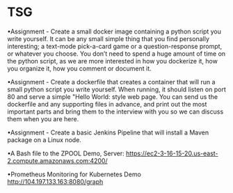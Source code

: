 # TSG

•Assignment - Create a small docker image containing a python script you write yourself. It can be any small simple thing that you find personally interesting; a text-mode pick-a-card game or a question-response prompt, or whatever you choose. You don’t need to spend a huge amount of time on the python script, as we are more interested in how you dockerize it, how you organize it, how you comment or document it. 

•Assignment - Create a dockerfile that creates a container that will run a small python script you write yourself. When running, it should listen on port 80 and serve a simple "Hello World: style web page. You can send us the dockerfile and any supporting files in advance, and print out the most important parts and bring them to the interview with you so we can discuss them when you are here. 

•Assignment - Create a basic Jenkins Pipeline that will install a Maven package on a Linux node. 

•A Bash file to the ZPOOL Demo, Server:  https://ec2-3-16-15-20.us-east-2.compute.amazonaws.com:4200/

•Prometheus Monitoring for Kubernetes Demo http://104.197.133.163:8080/graph
